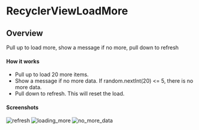 # RecyclerViewLoadMore

## Overview

Pull up to load more, show a message if no more, pull down to refresh

#### How it works
* Pull up to load 20 more items.
* Show a message if no more data. If random.nextInt(20) <= 5, there is no more data.
* Pull down to refresh. This will reset the load.

#### Screenshots
![refresh](https://cloud.githubusercontent.com/assets/8079798/10408904/a39f4ba6-6f3d-11e5-80af-93d2626d6847.png)
![loading_more](https://cloud.githubusercontent.com/assets/8079798/10408905/a3dc80d4-6f3d-11e5-883e-3dcd24830403.png)
![no_more_data](https://cloud.githubusercontent.com/assets/8079798/10408906/a4d2b4ae-6f3d-11e5-80c8-8fa22cb05a90.png)

